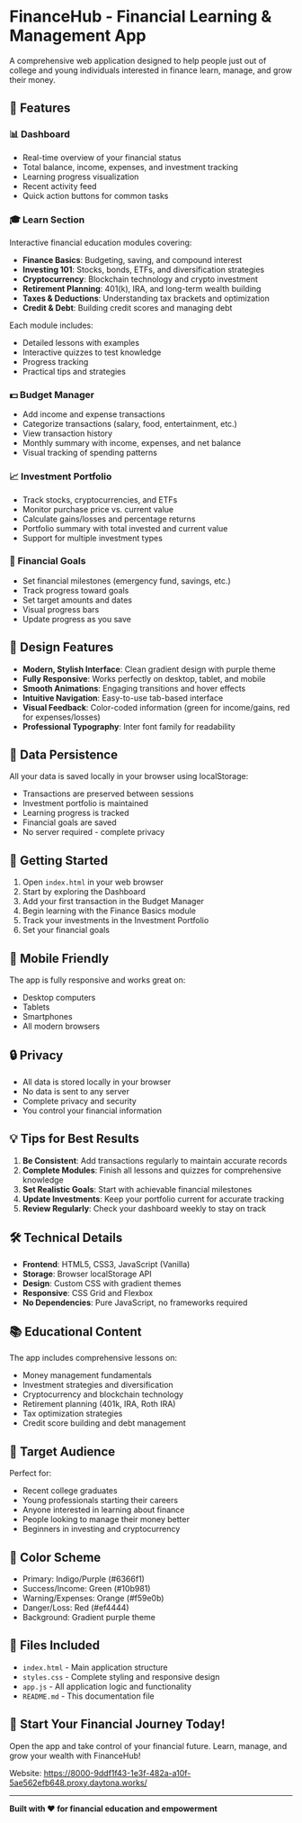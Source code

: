 # FinanceHub - Financial Learning & Management App

A comprehensive web application designed to help people just out of college and young individuals interested in finance learn, manage, and grow their money.

## 🌟 Features

### 📊 Dashboard
- Real-time overview of your financial status
- Total balance, income, expenses, and investment tracking
- Learning progress visualization
- Recent activity feed
- Quick action buttons for common tasks

### 🎓 Learn Section
Interactive financial education modules covering:
- **Finance Basics**: Budgeting, saving, and compound interest
- **Investing 101**: Stocks, bonds, ETFs, and diversification strategies
- **Cryptocurrency**: Blockchain technology and crypto investment
- **Retirement Planning**: 401(k), IRA, and long-term wealth building
- **Taxes & Deductions**: Understanding tax brackets and optimization
- **Credit & Debt**: Building credit scores and managing debt

Each module includes:
- Detailed lessons with examples
- Interactive quizzes to test knowledge
- Progress tracking
- Practical tips and strategies

### 💵 Budget Manager
- Add income and expense transactions
- Categorize transactions (salary, food, entertainment, etc.)
- View transaction history
- Monthly summary with income, expenses, and net balance
- Visual tracking of spending patterns

### 📈 Investment Portfolio
- Track stocks, cryptocurrencies, and ETFs
- Monitor purchase price vs. current value
- Calculate gains/losses and percentage returns
- Portfolio summary with total invested and current value
- Support for multiple investment types

### 🎯 Financial Goals
- Set financial milestones (emergency fund, savings, etc.)
- Track progress toward goals
- Set target amounts and dates
- Visual progress bars
- Update progress as you save

## 🎨 Design Features

- **Modern, Stylish Interface**: Clean gradient design with purple theme
- **Fully Responsive**: Works perfectly on desktop, tablet, and mobile
- **Smooth Animations**: Engaging transitions and hover effects
- **Intuitive Navigation**: Easy-to-use tab-based interface
- **Visual Feedback**: Color-coded information (green for income/gains, red for expenses/losses)
- **Professional Typography**: Inter font family for readability

## 💾 Data Persistence

All your data is saved locally in your browser using localStorage:
- Transactions are preserved between sessions
- Investment portfolio is maintained
- Learning progress is tracked
- Financial goals are saved
- No server required - complete privacy

## 🚀 Getting Started

1. Open `index.html` in your web browser
2. Start by exploring the Dashboard
3. Add your first transaction in the Budget Manager
4. Begin learning with the Finance Basics module
5. Track your investments in the Investment Portfolio
6. Set your financial goals

## 📱 Mobile Friendly

The app is fully responsive and works great on:
- Desktop computers
- Tablets
- Smartphones
- All modern browsers

## 🔒 Privacy

- All data is stored locally in your browser
- No data is sent to any server
- Complete privacy and security
- You control your financial information

## 💡 Tips for Best Results

1. **Be Consistent**: Add transactions regularly to maintain accurate records
2. **Complete Modules**: Finish all lessons and quizzes for comprehensive knowledge
3. **Set Realistic Goals**: Start with achievable financial milestones
4. **Update Investments**: Keep your portfolio current for accurate tracking
5. **Review Regularly**: Check your dashboard weekly to stay on track

## 🛠️ Technical Details

- **Frontend**: HTML5, CSS3, JavaScript (Vanilla)
- **Storage**: Browser localStorage API
- **Design**: Custom CSS with gradient themes
- **Responsive**: CSS Grid and Flexbox
- **No Dependencies**: Pure JavaScript, no frameworks required

## 📚 Educational Content

The app includes comprehensive lessons on:
- Money management fundamentals
- Investment strategies and diversification
- Cryptocurrency and blockchain technology
- Retirement planning (401k, IRA, Roth IRA)
- Tax optimization strategies
- Credit score building and debt management

## 🎯 Target Audience

Perfect for:
- Recent college graduates
- Young professionals starting their careers
- Anyone interested in learning about finance
- People looking to manage their money better
- Beginners in investing and cryptocurrency

## 🌈 Color Scheme

- Primary: Indigo/Purple (#6366f1)
- Success/Income: Green (#10b981)
- Warning/Expenses: Orange (#f59e0b)
- Danger/Loss: Red (#ef4444)
- Background: Gradient purple theme

## 📄 Files Included

- `index.html` - Main application structure
- `styles.css` - Complete styling and responsive design
- `app.js` - All application logic and functionality
- `README.md` - This documentation file

## 🎉 Start Your Financial Journey Today!

Open the app and take control of your financial future. Learn, manage, and grow your wealth with FinanceHub! 

Website: https://8000-9ddf1f43-1e3f-482a-a10f-5ae562efb648.proxy.daytona.works/ 

---

**Built with ❤️ for financial education and empowerment**
